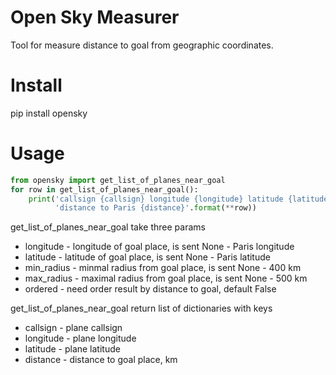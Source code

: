 Open Sky Measurer
========
Tool for measure distance to goal from geographic coordinates.

Install
========
pip install opensky

Usage
========

```python
from opensky import get_list_of_planes_near_goal
for row in get_list_of_planes_near_goal():
    print('callsign {callsign} longitude {longitude} latitude {latitude} '
          'distance to Paris {distance}'.format(**row))
```

get_list_of_planes_near_goal take three params

* longitude  - longitude of goal place, is sent None - Paris longitude
* latitude   - latitude of goal place, is sent None - Paris latitude
* min_radius - minmal radius from goal place, is sent None - 400 km
* max_radius - maximal radius from goal place, is sent None - 500 km
* ordered    - need order result by distance to goal, default False

get_list_of_planes_near_goal return list of dictionaries with keys

* callsign  - plane callsign
* longitude - plane longitude
* latitude  - plane latitude
* distance  - distance to goal place, km
